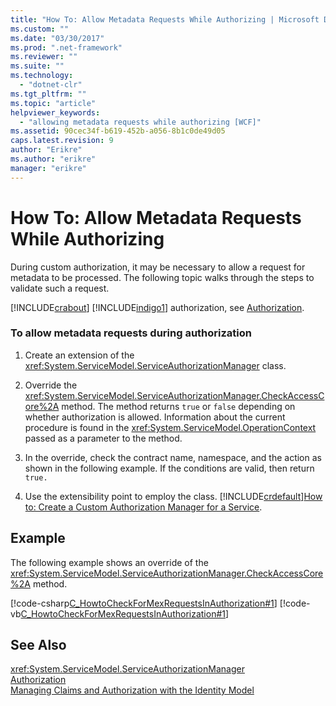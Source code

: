 ```yaml
---
title: "How To: Allow Metadata Requests While Authorizing | Microsoft Docs"
ms.custom: ""
ms.date: "03/30/2017"
ms.prod: ".net-framework"
ms.reviewer: ""
ms.suite: ""
ms.technology: 
  - "dotnet-clr"
ms.tgt_pltfrm: ""
ms.topic: "article"
helpviewer_keywords: 
  - "allowing metadata requests while authorizing [WCF]"
ms.assetid: 90cec34f-b619-452b-a056-8b1c0de49d05
caps.latest.revision: 9
author: "Erikre"
ms.author: "erikre"
manager: "erikre"
---
```

# How To: Allow Metadata Requests While Authorizing
During custom authorization, it may be necessary to allow a request for metadata to be processed. The following topic walks through the steps to validate such a request.  
  
 [!INCLUDE[crabout](../../../../includes/crabout-md.md)] [!INCLUDE[indigo1](../../../../includes/indigo1-md.md)] authorization, see [Authorization](../../../../docs/framework/wcf/feature-details/authorization-in-wcf.md).  
  
### To allow metadata requests during authorization  
  
1.  Create an extension of the <xref:System.ServiceModel.ServiceAuthorizationManager> class.  
  
2.  Override the <xref:System.ServiceModel.ServiceAuthorizationManager.CheckAccessCore%2A> method. The method returns `true` or `false` depending on whether authorization is allowed. Information about the current procedure is found in the <xref:System.ServiceModel.OperationContext> passed as a parameter to the method.  
  
3.  In the override, check the contract name, namespace, and the action as shown in the following example. If the conditions are valid, then return `true.`  
  
4.  Use the extensibility point to employ the class. [!INCLUDE[crdefault](../../../../includes/crdefault-md.md)][How to: Create a Custom Authorization Manager for a Service](../../../../docs/framework/wcf/extending/how-to-create-a-custom-authorization-manager-for-a-service.md).  
  
## Example  
 The following example shows an override of the <xref:System.ServiceModel.ServiceAuthorizationManager.CheckAccessCore%2A> method.  
  
 [!code-csharp[C_HowtoCheckForMexRequestsInAuthorization#1](../../../../samples/snippets/csharp/VS_Snippets_CFX/c_howtocheckformexrequestsinauthorization/cs/source.cs#1)]
 [!code-vb[C_HowtoCheckForMexRequestsInAuthorization#1](../../../../samples/snippets/visualbasic/VS_Snippets_CFX/c_howtocheckformexrequestsinauthorization/vb/source.vb#1)]  
  
## See Also  
 <xref:System.ServiceModel.ServiceAuthorizationManager>   
 [Authorization](../../../../docs/framework/wcf/feature-details/authorization-in-wcf.md)   
 [Managing Claims and Authorization with the Identity Model](../../../../docs/framework/wcf/feature-details/managing-claims-and-authorization-with-the-identity-model.md)